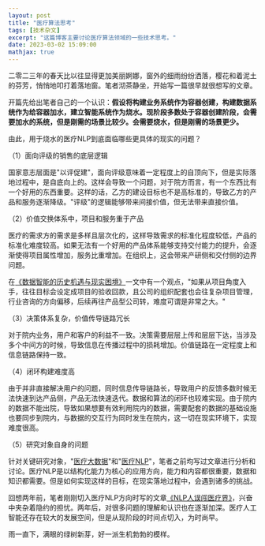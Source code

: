 ```yaml
---
layout: post
title: "医疗算法思考"
tags: [技术杂文]
excerpt: "这篇博客主要讨论医疗算法领域的一些技术思考。"
date: 2023-03-02 15:09:00
mathjax: true
---
```


二零二三年的春天比以往显得更加美丽婀娜，窗外的细雨纷纷洒落，樱花和着泥土的芬芳，悄悄地叩打着落地窗。笔者沏茶静坐，开始写一篇很早就很想写的文章。


开篇先给出笔者自己的一个认识：**假设将构建业务系统作为容器创建，构建数据系统作为给容器加水，建立智能系统作为烧水。现阶段多数处于容器创建阶段，会需要加水的系统，但是刚需的场景比较少。会需要烧水，但是刚需的场景更少。**

由此，用于烧水的医疗NLP到底面临哪些更具体的现实的问题？

（1）面向评级的销售的底层逻辑

国家意志层面是"以评促建"，面向评级意味着一定程度上的自顶向下，但是实际落地过程中，是自底向上的。这样会导致一个问题，对于院方而言，有一个东西比有一个好用的东西重要。这样的话，乙方的建设目标也不是高标准的，导致乙方的产品和服务逐渐降级。"评级"的逻辑能够带来间接价值，但无法带来直接价值。

（2）价值交换体系中，项目和服务重于产品

医疗的需求方的需求是多样且层次化的，这样导致需求的标准化程度较低，产品的标准化难度较高。如果无法有一个好用的产品体系能够支持交付能力的提升，会逐渐使得项目属性增加，服务比重增加。在组织上，这会带来产研侧和交付侧的边界问题。

在[《数据智能的历史机遇与现实困境》](https://mp.weixin.qq.com/s/9v-mw0cj2gp2HG5X3hOqYQ)一文中有一个观点，"如果从项目角度入手，往往目标会设定成项目的验收回款，且公司的组织配套也会往复杂项目管理，行业咨询的方向偏移，后续再往产品型公司转，难度可谓是非常之大。"

（3）决策体系复杂，价值传导链路冗长


对于院内业务，用户和客户的利益不一致。决策需要层层上传和层层下达，当涉及多个中间方的时候，导致信息在传播过程中的损耗增加。价值链路在一定程度上和信息链路保持一致。


（4）闭环构建难度高

由于并非直接解决用户的问题，同时信息传导链路长，导致用户的反馈多数时候无法快速到达产品侧，产品无法快速迭代。数据和算法的闭环也较难实现。由于院内的数据不能出院，导致如果想要有效利用院内的数据，需要配套的数据的基础设施也要同步到院内，与数据的交互行为同时发生在院内，这一切在现实环境下，实现难度很高。


（5）研究对象自身的问题

针对关键研究对象，"[医疗大数据](https://mp.weixin.qq.com/s?__biz=MzU2MTY2ODEzNA==&mid=2247484311&idx=1&sn=51c8761ac9231f8860a2aa2d1e9d1f54&chksm=fc740adecb0383c85e93dfc4b73123355b2f3579c3bf2d15714db44b2bda42209b9744d040e8&token=1707195428&lang=zh_CN#rd)"和"[医疗NLP](https://mp.weixin.qq.com/s?__biz=MzU2MTY2ODEzNA==&mid=2247484361&idx=1&sn=65f0728f6c9e58664179b31dc14cc7c5&chksm=fc740a80cb0383965fcf53ace7f6ae705bde89f02a7f7255eb95e3c9194ce0a94eafbf2fda59&token=1707195428&lang=zh_CN#rd)"，笔者之前均写过文章进行分析和讨论。医疗NLP是以结构化能力为核心的应用方向，能力和内容都很重要，数据和知识都需要。但是如何实现这样的目标，在现实落地过程中，会遇到诸多的挑战。

回想两年前，笔者刚刚切入医疗NLP方向时写的文章[《NLP人误闯医疗界》](https://zhpmatrix.github.io/2021/03/10/medical-survey/)，兴奋中夹杂着隐约的担忧。两年后，对很多问题的理解和认识也在逐渐加深。医疗人工智能还存在较大的发展空间，但是从现阶段的时间点切入，为时尚早。


雨一直下，满眼的绿树新芽，好一派生机勃勃的模样。

